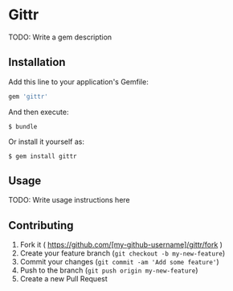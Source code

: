 # Gittr

TODO: Write a gem description

## Installation

Add this line to your application's Gemfile:

```ruby
gem 'gittr'
```

And then execute:

    $ bundle

Or install it yourself as:

    $ gem install gittr

## Usage

TODO: Write usage instructions here

## Contributing

1. Fork it ( https://github.com/[my-github-username]/gittr/fork )
2. Create your feature branch (`git checkout -b my-new-feature`)
3. Commit your changes (`git commit -am 'Add some feature'`)
4. Push to the branch (`git push origin my-new-feature`)
5. Create a new Pull Request
